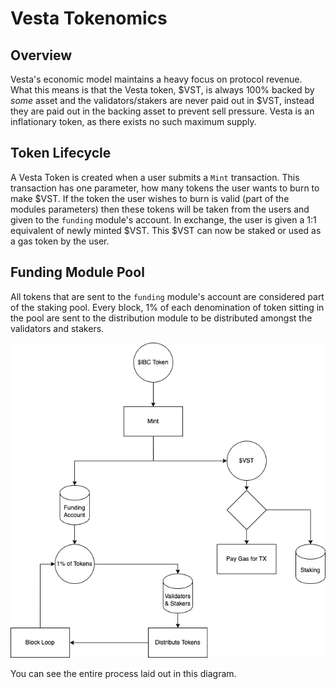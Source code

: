 # Vesta Tokenomics

## Overview
Vesta's economic model maintains a heavy focus on protocol revenue. What this means is that the Vesta token, $VST, 
is always 100% backed by *some* asset and the validators/stakers are never paid out in $VST, instead they are paid 
out in the backing asset to prevent sell pressure. Vesta is an inflationary token, as there exists no such maximum 
supply. 

## Token Lifecycle
A Vesta Token is created when a user submits a `Mint` transaction. This transaction has one parameter, how many 
tokens the user wants to burn to make $VST. If the token the user wishes to burn is valid (part of the modules 
parameters) then these tokens will be taken from the users and given to the `funding` module's account. In exchange,
the user is given a 1:1 equivalent of newly minted $VST. This $VST can now be staked or used as a gas token by the user.

## Funding Module Pool
All tokens that are sent to the `funding` module's account are considered part of the staking pool. Every block, 1% of 
each denomination of token sitting in the pool are sent to the distribution module to be distributed amongst the 
validators and stakers.

![econ model](../images/econ_digram.png)

You can see the entire process laid out in this diagram.